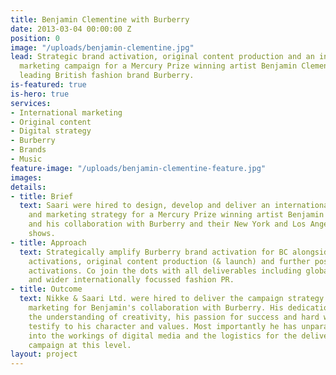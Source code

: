 ```yaml
---
title: Benjamin Clementine with Burberry
date: 2013-03-04 00:00:00 Z
position: 0
image: "/uploads/benjamin-clementine.jpg"
lead: Strategic brand activation, original content production and an international
  marketing campaign for a Mercury Prize winning artist Benjamin Clementine and a
  leading British fashion brand Burberry.
is-featured: true
is-hero: true
services:
- International marketing
- Original content
- Digital strategy
- Burberry
- Brands
- Music
feature-image: "/uploads/benjamin-clementine-feature.jpg"
images: 
details:
- title: Brief
  text: Saari were hired to design, develop and deliver an internationally aware communications
    and marketing strategy for a Mercury Prize winning artist Benjamin Clementine
    and his collaboration with Burberry and their New York and Los Angeles fashion
    shows.
- title: Approach
  text: Strategically amplify Burberry brand activation for BC alongside two catwalk
    activations, original content production (& launch) and further post campaign
    activations. Co join the dots with all deliverables including global communications
    and wider internationally focussed fashion PR.
- title: Outcome
  text: Nikke & Saari Ltd. were hired to deliver the campaign strategy and wider international
    marketing for Benjamin's collaboration with Burberry. His dedication to work,
    the understanding of creativity, his passion for success and hard work mentality
    testify to his character and values. Most importantly he has unparalleled insight
    into the workings of digital media and the logistics for the delivery of a creative
    campaign at this level.
layout: project
---
```


